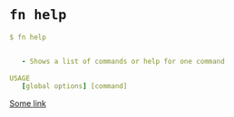 # `fn help`

```yaml
$ fn help


   - Shows a list of commands or help for one command
    
USAGE
   [global options] [command]
```

[Some link](#)


